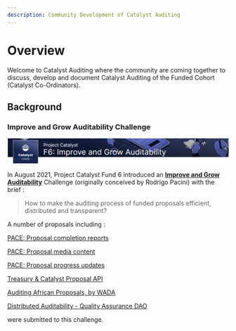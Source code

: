 ```yaml
---
description: Community Development of Catalyst Auditing
---
```


# Overview

Welcome to Catalyst Auditing where the community are coming together to discuss, develop and document Catalyst Auditing of the Funded Cohort (Catalyst Co-Ordinators).

## Background

### Improve and Grow Auditability Challenge

![](<.gitbook/assets/2021-10-26 (13).png>)

In August 2021, Project Catalyst Fund 6 introduced an [**Improve and Grow Auditability**](https://cardano.ideascale.com/a/campaign-home/26119) Challenge (originally conceived by Rodrigo Pacini) with the brief :

> How to make the auditing process of funded proposals efficient, distributed and transparent?

A number of proposals including :

[PACE: Proposal completion reports](https://cardano.ideascale.com/a/dtd/PACE-Proposal-completion-reports/367498-48088)

[PACE: Proposal media content](./#background)

[PACE: Proposal progress updates](https://cardano.ideascale.com/a/dtd/PACE-Proposal-progress-updates/367266-48088)

[Treasury & Catalyst Proposal API](https://cardano.ideascale.com/a/dtd/Treasury-Catalyst-Proposal-API/366965-48088)

[Auditing African Proposals, by WADA](https://cardano.ideascale.com/a/dtd/Auditing-African-Proposals-by-WADA/366865-48088)

[Distributed Auditability - Quality Assurance DAO](https://cardano.ideascale.com/a/dtd/Distributed-Auditability/366707-48088)

were submitted to this challenge.
